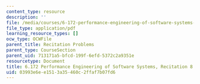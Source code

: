 ```yaml
---
content_type: resource
description: ''
file: /media/courses/6-172-performance-engineering-of-software-systems-fall-2018/03993e6ee1513a35460c2ffaf7b07fd6_MIT6_172F18_rec8sol.pdf
file_type: application/pdf
learning_resource_types: []
ocw_type: OCWFile
parent_title: Recitation Problems
parent_type: CourseSection
parent_uid: 713171a5-bfcd-199f-6efd-5372c2a9351e
resourcetype: Document
title: 6.172 Performance Engineering of Software Systems, Recitation 8
uid: 03993e6e-e151-3a35-460c-2ffaf7b07fd6
---
```

